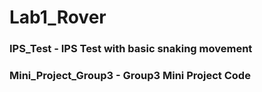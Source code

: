 # Lab1_Rover

### IPS_Test - IPS Test with basic snaking movement
### Mini_Project_Group3 - Group3 Mini Project Code
